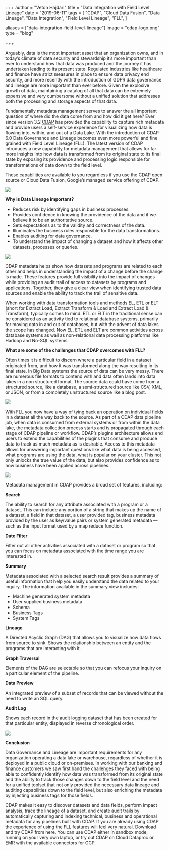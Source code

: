 +++
author = "Veton Hajdari"
title = "Data Integration with Field Level Lineage"
date = "2019-06-11"
tags = [
    "CDAP",
    "Cloud Data Fusion",
    "Data Lineage",
    "Data Integration",
    "Field Level Lineage",
    "FLL",
]

aliases = ["data-integration-field-level-lineage"]
image = "cdap-logo.png"
type = "blog"

+++

Arguably, data is the most important asset that an organization owns, and in today’s climate of data security and stewardship it’s more important than ever to understand how that data was produced and the journey it has undertaken leading to its present state. Regulated industries like healthcare and finance have strict measures in place to ensure data privacy end security, and more recently with the introduction of GDPR data governance and lineage are more important than ever before. Given the explosive growth of data, maintaining a catalog of all that data can be extremely expensive and very cumbersome without a unified solution that addresses both the processing and storage aspects of that data.

Fundamentally metadata management serves to answer the all important question of where did the data come from and how did it get here? Ever since version 3.2 [CDAP](http://cdap.io/) has provided the capability to capture rich metadata and provide users a self-service experience for visualizing how data is flowing into, within, and out of a Data Lake. With the introduction of CDAP 6.0 Data Governance and Lineage becomes even more powerful and fine grained with Field Level Lineage (FLL). The latest version of CDAP introduces a new capability for metadata management that allows for far more insights into how data is transformed from its original state to its final state by exposing its providence and processing logic responsible for transformations of data down to the field level.

These capabilities are available to you regardless if you use the CDAP open source or Cloud Data Fusion, Google’s managed service offering of CDAP.

![](photo-1.png)

**Why is Data Lineage important?**

*   Reduces risk by identifying gaps in business processes.
*   Provides confidence in knowing the providence of the data and if we believe it to be an authoritative source.
*   Sets expectations as to the validity and correctness of the data.
*   Illuminates the business rules responsible for the data transformations.
*   Enables auditing for data governance.
*   To understand the impact of changing a dataset and how it affects other datasets, processes or queries.

![](photo-2.png)

CDAP metadata helps show how datasets and programs are related to each other and helps in understanding the impact of a change before the change is made. These features provide full visibility into the impact of changes while providing an audit trail of access to datasets by programs and applications. Together, they give a clear view when identifying trusted data sources and enable the ability to track the trail of sensitive data.

When working with data transformation tools and methods EL, ETL or ELT (short for Extract Load, Extract Transform & Load and Extract Load & Transform), typically comes to mind. ETL or ELT in the traditional sense can be considered as an activity tied to relational database systems, primarily for moving data in and out of databases, but with the advent of data lakes the scope has changed. Now EL, ETL and ELT are common activities across database systems as wall as non-relational data processing platforms like Hadoop and No-SQL systems.

**What are some of the challenges that CDAP overcomes with FLL?**

Often times it is difficult to discern where a particular field in a dataset originated from, and how it was transformed along the way resulting in its final state. In Big Data systems the source of data can be very messy. There are numerous file formats to contend with and data often lands into data lakes in a non structured format. The source data could have come from a structured source, like a database, a semi-structured source like CSV, XML, or JSON, or from a completely unstructured source like a blog post.

![](photo-3.png)


With FLL you now have a way of tying back an operation on individual fields in a dataset all the way back to the source. As part of a CDAP data pipeline job, when data is consumed from external systems or from within the data lake, the metadata collection process starts and is propagated through each stage of CDAP pipeline or workflow. CDAP’s plugins architecture allows end users to extend the capabilities of the plugins that consume and produce data to track as much metadata as is desirable. Access to this metadata allows for answering important questions like what data is being accessed, what programs are using the data, what is popular on your cluster. This not only unlocks the true value of the data, but also provides confidence as to how business have been applied across pipelines.

![](photo-4.png)

Metadata management in CDAP provides a broad set of features, including:

**Search**

The ability to search for any attribute associated with a program or a dataset. This can include any portion of a string that makes up the name of a dataset, a field in that dataset, a user provided tag, business metadata provided by the user as key/value pairs or system generated metadata — such as the input format used by a map reduce function.

**Date Filter**

Filter out all other activities associated with a dataset or program so that you can focus on metadata associated with the time range you are interested in.

**Summary**

Metadata associated with a selected search result provides a summary of useful information that help you easily understand the data related to your inquiry. The information available in the summary view includes:

*   Machine generated system metadata
*   User supplied business metadata
*   Schema
*   Business Tags
*   System Tags

**Lineage**

A Directed Acyclic Graph (DAG) that allows you to visualize how data flows from source to sink. Shows the relationship between an entity and the programs that are interacting with it.

**Graph Traversal**

Elements of the DAG are selectable so that you can refocus your inquiry on a particular element of the pipeline.

**Data Preview**

An integrated preview of a subset of records that can be viewed without the need to write an SQL query.

**Audit Log**

Shows each record in the audit logging dataset that has been created for that particular entity, displayed in reverse chronological order.

![](photo-5.png)

**Conclusion**

Data Governance and Lineage are important requirements for any organization operating a data lake or warehouse, regardless of whether it is deployed in a public cloud or on-premises. In working with our banking and finance customers we saw first hand the challenges they faced with being able to confidently identify how data was transformed from its original state and the ability to track those changes down to the field level and the need for a unified toolset that not only provided the necessary data lineage and auditing capabilities down to the field level, but also enriching the metadata by injecting business tags for those fields.

CDAP makes it easy to discover datasets and data fields, perform impact analysis, trace the lineage of a dataset, and create audit trails by automatically capturing and indexing technical, business and operational metadata for any pipelines built with CDAP. If you are already using CDAP the experience of using the FLL features will feel very natural. Download and try CDAP from here. You can use CDAP either in sandbox mode, running on your very own laptop, or try out CDAP on Cloud Dataproc or EMR with the available connectors for GCP.
